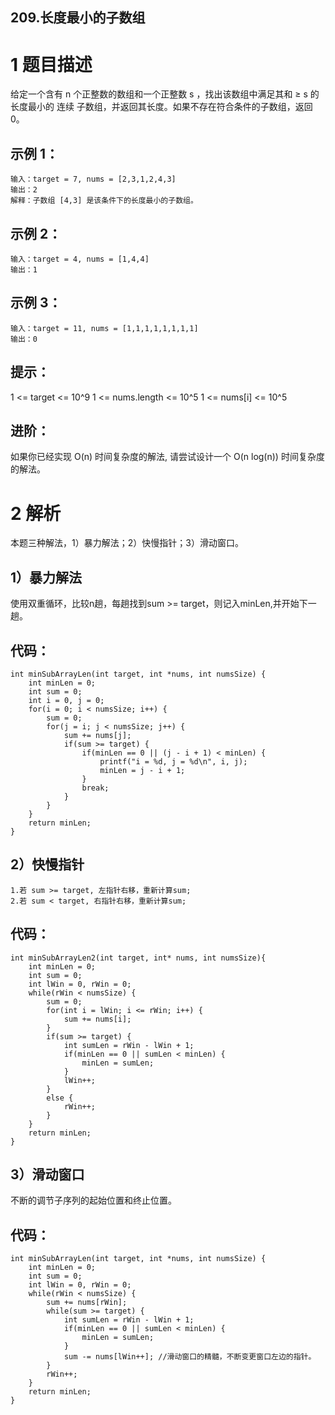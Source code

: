 209.长度最小的子数组
----------------------------------------------


# 1 题目描述
给定一个含有 n 个正整数的数组和一个正整数 s ，找出该数组中满足其和 ≥ s 的长度最小的 连续 子数组，并返回其长度。如果不存在符合条件的子数组，返回 0。

## 示例 1：
```
输入：target = 7, nums = [2,3,1,2,4,3]
输出：2
解释：子数组 [4,3] 是该条件下的长度最小的子数组。
```
## 示例 2：
```
输入：target = 4, nums = [1,4,4]
输出：1
```

## 示例 3：
```
输入：target = 11, nums = [1,1,1,1,1,1,1,1]
输出：0
```

## 提示：
1 <= target <= 10^9
1 <= nums.length <= 10^5
1 <= nums[i] <= 10^5
 
## 进阶：
如果你已经实现 O(n) 时间复杂度的解法, 请尝试设计一个 O(n log(n)) 时间复杂度的解法。


# 2 解析
本题三种解法，1）暴力解法；2）快慢指针；3）滑动窗口。

## 1）暴力解法
使用双重循环，比较n趟，每趟找到sum >= target，则记入minLen,并开始下一趟。
## 代码：
```
int minSubArrayLen(int target, int *nums, int numsSize) {
	int minLen = 0;
	int sum = 0;
	int i = 0, j = 0;
	for(i = 0; i < numsSize; i++) {
		sum = 0;
		for(j = i; j < numsSize; j++) {
			sum += nums[j];
			if(sum >= target) {
				if(minLen == 0 || (j - i + 1) < minLen) {
					printf("i = %d, j = %d\n", i, j);
					minLen = j - i + 1;
				}
				break;
			}
		}
	}
	return minLen;
}
```

## 2）快慢指针
    1.若 sum >= target, 左指针右移，重新计算sum;
    2.若 sum < target, 右指针右移，重新计算sum;
## 代码：
```
int minSubArrayLen2(int target, int* nums, int numsSize){
	int minLen = 0;
	int sum = 0;
	int lWin = 0, rWin = 0;
	while(rWin < numsSize) {
		sum = 0;
		for(int i = lWin; i <= rWin; i++) {
			sum += nums[i];
		}
		if(sum >= target) {
			int sumLen = rWin - lWin + 1;
			if(minLen == 0 || sumLen < minLen) {
				minLen = sumLen;
			}
			lWin++;
		}
		else {
			rWin++;
		}
	}
	return minLen;
}
```

## 3）滑动窗口
不断的调节子序列的起始位置和终止位置。
## 代码：
```
int minSubArrayLen(int target, int *nums, int numsSize) {
	int minLen = 0;
	int sum = 0;
	int lWin = 0, rWin = 0;
	while(rWin < numsSize) {
		sum += nums[rWin];
		while(sum >= target) {
			int sumLen = rWin - lWin + 1;
			if(minLen == 0 || sumLen < minLen) {
				minLen = sumLen;
			}
			sum -= nums[lWin++]; //滑动窗口的精髓，不断变更窗口左边的指针。
		}
		rWin++;
	}
	return minLen;
}
```